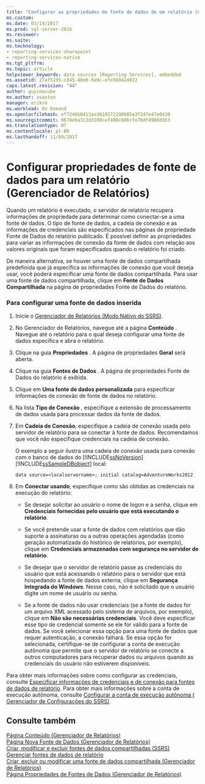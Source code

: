 ```yaml
---
title: "Configurar as propriedades de fonte de dados de um relatório (Gerenciador de Relatórios) | Microsoft Docs"
ms.custom: 
ms.date: 03/14/2017
ms.prod: sql-server-2016
ms.reviewer: 
ms.suite: 
ms.technology:
- reporting-services-sharepoint
- reporting-services-native
ms.tgt_pltfrm: 
ms.topic: article
helpviewer_keywords: data sources [Reporting Services], embedded
ms.assetid: 27af5195-c845-40e0-9a9c-efe569424022
caps.latest.revision: "44"
author: guyinacube
ms.author: asaxton
manager: erikre
ms.workload: On Demand
ms.openlocfilehash: ef7246b8413aa3010572290085a3f247e47e0430
ms.sourcegitcommit: 9678eba3c2d3100cef408c69bcfe76df49803d63
ms.translationtype: HT
ms.contentlocale: pt-BR
ms.lasthandoff: 11/09/2017
---
```

# <a name="configure-data-source-properties-for-a-report--report-manager"></a>Configurar propriedades de fonte de dados para um relatório (Gerenciador de Relatórios)
  Quando um relatório é executado, o servidor de relatório recupera informações de propriedade para determinar como conectar-se a uma fonte de dados. O tipo de fonte de dados, a cadeia de conexão e as informações de credenciais são especificados nas páginas de propriedade Fonte de Dados do relatório publicado. É possível definir as propriedades para variar as informações de conexão da fonte de dados com relação aos valores originais que foram especificados quando o relatório foi criado.  
  
 De maneira alternativa, se houver uma fonte de dados compartilhada predefinida que já especifica as informações de conexão que você deseja usar, você poderá especificar uma fonte de dados compartilhada. Para usar uma fonte de dados compartilhada, clique em **Fonte de Dados Compartilhada** na página de propriedades Fonte de Dados do relatório.  
  
### <a name="to-configure-an-embedded-data-source"></a>Para configurar uma fonte de dados inserida  
  
1.  Inicie o [Gerenciador de Relatórios &#40;Modo Nativo do SSRS&#41;](http://msdn.microsoft.com/library/80949f9d-58f5-48e3-9342-9e9bf4e57896).  
  
2.  No Gerenciador de Relatórios, navegue até a página **Conteúdo** . Navegue até o relatório para o qual deseja configurar uma fonte de dados específica e abra o relatório.  
  
3.  Clique na guia **Propriedades** . A página de propriedades **Geral** será aberta.  
  
4.  Clique na guia **Fontes de Dados** . A página de propriedades Fonte de Dados do relatório é exibida.  
  
5.  Clique em **Uma fonte de dados personalizada** para especificar informações de conexão de fonte de dados no relatório.  
  
6.  Na lista **Tipo de Conexão** , especifique a extensão de processamento de dados usada para processar dados da fonte de dados.  
  
7.  Em **Cadeia de Conexão**, especifique a cadeia de conexão usada pelo servidor de relatório para se conectar à fonte de dados. Recomendamos que você não especifique credenciais na cadeia de conexão.  
  
     O exemplo a seguir ilustra uma cadeia de conexão usada para conexão com o banco de dados do [!INCLUDE[ssNoVersion](../../includes/ssnoversion-md.md)] [!INCLUDE[ssSampleDBobject](../../includes/sssampledbobject-md.md)] local:  
  
    ```  
    data source=<localservername>; initial catalog=AdventureWorks2012  
    ```  
  
8.  Em **Conectar usando**, especifique como são obtidas as credenciais na execução do relatório:  
  
    -   Se desejar solicitar ao usuário o nome de logon e a senha, clique em **Credenciais fornecidas pelo usuário que está executando o relatório**.  
  
    -   Se você pretende usar a fonte de dados com relatórios que dão suporte a assinaturas ou a outras operações agendadas (como geração automatizada do histórico de relatórios, por exemplo), clique em **Credenciais armazenadas com segurança no servidor de relatório**.  
  
    -   Se desejar que o servidor de relatório passe as credenciais do usuário que está acessando o relatório para o servidor que está hospedando a fonte de dados externa, clique em **Segurança Integrada do Windows**. Nesse caso, não é solicitado que o usuário digite um nome de usuário ou senha.  
  
    -   Se a fonte de dados não usar credenciais (se a fonte de dados for um arquivo XML acessado pelo sistema de arquivos, por exemplo), clique em **Não são necessárias credenciais**. Você deve especificar esse tipo de credencial somente se ele for válido para a fonte de dados. Se você selecionar essa opção para uma fonte de dados que requer autenticação, a conexão falhará. Se essa opção for selecionada, certifique-se de configurar a conta de execução autônoma que permite que o servidor de relatório se conecte a outros computadores para recuperar dados ou arquivos quando as credenciais do usuário não estiverem disponíveis.  
  
 Para obter mais informações sobre como configurar as credenciais, consulte [Especificar informações de credenciais e de conexão para fontes de dados de relatório](../../reporting-services/report-data/specify-credential-and-connection-information-for-report-data-sources.md). Para obter mais informações sobre a conta de execução autônoma, consulte [Configurar a conta de execução autônoma &#40; 	Gerenciador de Configurações do SSRS&#41;](../../reporting-services/install-windows/configure-the-unattended-execution-account-ssrs-configuration-manager.md).  
  
## <a name="see-also"></a>Consulte também  
 [Página Conteúdo &#40;Gerenciador de Relatórios&#41;](http://msdn.microsoft.com/library/6b16869b-158a-4934-9c85-bee934b35378)   
 [Página Nova Fonte de Dados &#40;Gerenciador de Relatórios&#41;](http://msdn.microsoft.com/library/35563d4c-a3d5-4f95-bf46-605da9dfcbb8)   
 [Criar, modificar e excluir fontes de dados compartilhadas &#40;SSRS&#41;](../../reporting-services/report-data/create-modify-and-delete-shared-data-sources-ssrs.md)   
 [Gerenciar fontes de dados de relatório](../../reporting-services/report-data/manage-report-data-sources.md)   
 [Criar, excluir ou modificar uma fonte de dados compartilhada &#40;Gerenciador de Relatórios&#41;](http://msdn.microsoft.com/library/cd7bace3-f8ec-4ee3-8a9f-2f217cdca9f2)   
 [Página Propriedades de Fontes de Dados &#40;Gerenciador de Relatórios&#41;](http://msdn.microsoft.com/library/f37edda0-19e6-489e-b544-8751fa6b6cfb)  
  
  
